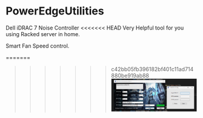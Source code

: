 # PowerEdgeUtilities
 Dell iDRAC 7 Noise Controller
<<<<<<< HEAD
 Very Helpful tool for you using Racked server in home.

 Smart Fan Speed control.
 
=======
>>>>>>> c42bb05fb396182bf401c11ad714880be919ab88
 ![image](https://github.com/MeStation/PowerEdgeUtilities/blob/main/screenshot/main.png)
